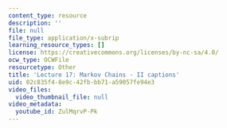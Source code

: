 ```yaml
---
content_type: resource
description: ''
file: null
file_type: application/x-subrip
learning_resource_types: []
license: https://creativecommons.org/licenses/by-nc-sa/4.0/
ocw_type: OCWFile
resourcetype: Other
title: 'Lecture 17: Markov Chains - II captions'
uid: 02c835f4-8e9c-42fb-bb71-a59057fe94e3
video_files:
  video_thumbnail_file: null
video_metadata:
  youtube_id: ZulMqrvP-Pk
---
```


